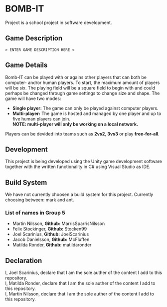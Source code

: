 # BOMB-IT
Project is a school project in software development.

## Game Description
    > ENTER GAME DESCRIPTION HERE <

## Game Details
Bomb-IT can be played with or agains other players that can both be computer- and/or human players. To start, the maximum amount of players will be six. The playing field will be a square field to begin with and could perhaps be changed through game settings to change size and shape. The game will have two modes:
* **Single player:** The game can only be played against computer players.
* **Multi-player:** The game is hosted and managed by one player and up to five human players can join.  
**NOTE: multi-player will only be working on a local network.**

Players can be devided into teams such as **2vs2**, **3vs3** or play **free-for-all**.

## Development
This project is being developed using the Unity game development software together with the written functionality in C# using Visual Studio as IDE.

## Build System
We have not currently choosen a build system for this project. Currently choosing between: mark and ant.

### List of names in Group 5
* Martin Nilsson, **Github:** MarrisSparrisNilsson
* Felix Stockinger, **Github:** Stocken99
* Joel Scarinius, **Github:** JoelScarinius
* Jacob Danielsson, **Github:** McFluffen
* Matilda Ronder, **Github:** matildaronder

## Declaration
I, Joel Scarinius, declare that I am the sole auther of the content I add to this repository.  
I, Matilda Ronder, declare that I am the sole auther of the content I add to this repository.  
I, Martin Nilsson, declare that I am the sole auther of the content I add to this repository.  
